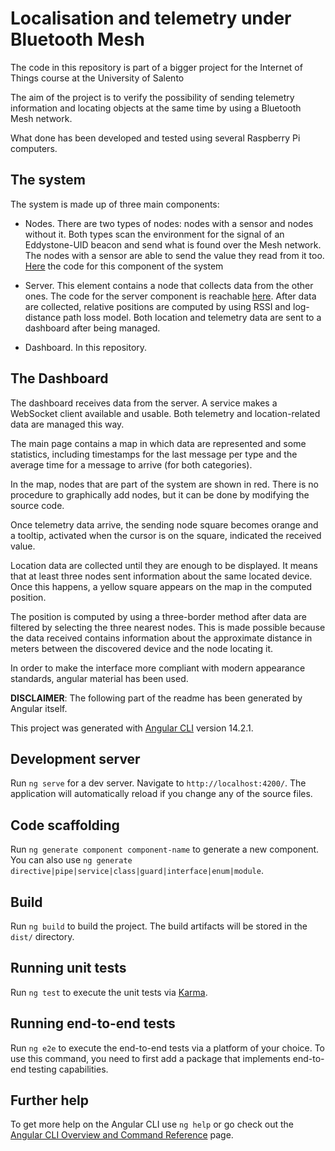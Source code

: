 # Localisation and telemetry under Bluetooth Mesh

The code in this repository is part of a bigger project for the Internet of Things course at the University of Salento

The aim of the project is to verify the possibility of sending telemetry information and locating objects at the same time by using a Bluetooth Mesh network.

What done has been developed and tested using several Raspberry Pi computers.

## The system

The system is made up of three main components:

- Nodes. There are two types of nodes: nodes with a sensor and nodes without it. Both types scan the environment for the signal of an Eddystone-UID beacon and send what is found over the Mesh network. The nodes with a sensor are able to send the value they read from it too. [Here](https://github.com/UniSalento-IDALab-IoTCourse-2021-2022/wot-project-2021-2022-meshnode-Ferraro) the code for this component of the system

- Server. This element contains a node that collects data from the other ones. The code for the server component is reachable [here](https://github.com/UniSalento-IDALab-IoTCourse-2021-2022/wot-project-2021-2022-server-Ferraro). After data are collected, relative positions are computed by using RSSI and log-distance path loss model. Both location and telemetry data are sent to a dashboard after being managed.

- Dashboard. In this repository.

##  The Dashboard

The dashboard receives data from the server. A service makes a WebSocket client available and usable. Both telemetry and location-related data are managed this way.

The main page contains a map in which data are represented and some statistics, including timestamps for the last message per type and the average time for a message to arrive (for both categories).

In the map, nodes that are part of the system are shown in red. There is no procedure to graphically add nodes, but it can be done by modifying the source code.

Once telemetry data arrive, the sending node square becomes orange and a tooltip, activated when the cursor is on the square, indicated the received value.

Location data are collected until they are enough to be displayed. It means that at least three nodes sent information about the same located device. Once this happens, a yellow square appears on the map in the computed position.

The position is computed by using a three-border method after data are filtered by selecting the three nearest nodes. This is made possible because the data received contains information about the approximate distance in meters between the discovered device and the node locating it.

In order to make the interface more compliant with modern appearance standards, angular material has been used.

**DISCLAIMER**: The following part of the readme has been generated by Angular itself.

This project was generated with [Angular CLI](https://github.com/angular/angular-cli) version 14.2.1.

## Development server

Run `ng serve` for a dev server. Navigate to `http://localhost:4200/`. The application will automatically reload if you change any of the source files.

## Code scaffolding

Run `ng generate component component-name` to generate a new component. You can also use `ng generate directive|pipe|service|class|guard|interface|enum|module`.

## Build

Run `ng build` to build the project. The build artifacts will be stored in the `dist/` directory.

## Running unit tests

Run `ng test` to execute the unit tests via [Karma](https://karma-runner.github.io).

## Running end-to-end tests

Run `ng e2e` to execute the end-to-end tests via a platform of your choice. To use this command, you need to first add a package that implements end-to-end testing capabilities.

## Further help

To get more help on the Angular CLI use `ng help` or go check out the [Angular CLI Overview and Command Reference](https://angular.io/cli) page.
